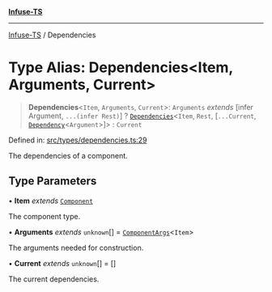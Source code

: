 [**Infuse-TS**](../README.md)

***

[Infuse-TS](../README.md) / Dependencies

# Type Alias: Dependencies\<Item, Arguments, Current\>

> **Dependencies**\<`Item`, `Arguments`, `Current`\>: `Arguments` *extends* \[infer Argument, `...(infer Rest)`\] ? [`Dependencies`](Dependencies.md)\<`Item`, `Rest`, \[`...Current`, [`Dependency`](Dependency.md)\<`Argument`\>\]\> : `Current`

Defined in: [src/types/dependencies.ts:29](https://github.com/D-Kay6/Infuse-TS/blob/a8c30be6111883959cfa2434b18c1b26f87c6a92/src/types/dependencies.ts#L29)

The dependencies of a component.

## Type Parameters

• **Item** *extends* [`Component`](Component.md)

The component type.

• **Arguments** *extends* `unknown`[] = [`ComponentArgs`](ComponentArgs.md)\<`Item`\>

The arguments needed for construction.

• **Current** *extends* `unknown`[] = \[\]

The current dependencies.
